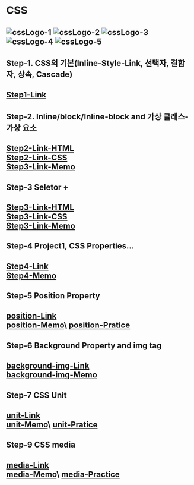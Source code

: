 # CSS

![cssLogo-1](https://github.com/hongwontae/CSS/assets/128343635/dc86d11a-2af4-4954-b4e6-7dab87b61b4f)
![cssLogo-2](https://github.com/hongwontae/CSS/assets/128343635/9544e916-1d76-461a-8d18-5c8abb079ea9)
![cssLogo-3](https://github.com/hongwontae/CSS/assets/128343635/b71bc3cd-68ab-44c0-b4cc-b8329e938f4e)
![cssLogo-4](https://github.com/hongwontae/CSS/assets/128343635/6b8fbcac-ddee-4357-9d37-dd6ba80976e5)
![cssLogo-5](https://github.com/hongwontae/CSS/assets/128343635/790ba241-2533-474b-8890-c68021f02d8f)
---

## Step-1. CSS의 기본(Inline-Style-Link, 선택자, 결합자, 상속, Cascade)
[Step1-Link](https://github.com/hongwontae/CSS/blob/main/CSSMemo/CSS%20Section%201%20(12~24)%20CSS%20Concepts%20Basic.txt)
---

## Step-2. Inline/block/Inline-block and 가상 클래스-가상 요소
[Step2-Link-HTML](https://github.com/hongwontae/CSS/blob/main/CSSCode/CSS-2-inline-block-basicProperty/index.html)\
[Step2-Link-CSS](https://github.com/hongwontae/CSS/blob/main/CSSCode/CSS-2-inline-block-basicProperty/main.css)\
[Step3-Link-Memo](https://github.com/hongwontae/CSS/blob/main/CSSMemo/CSS%20Section%202%20(25~50)%20inline-block-BasicProperty.txt)
---

## Step-3 Seletor + 
[Step3-Link-HTML](https://github.com/hongwontae/CSS/blob/main/CSSCode/CSS-3-Seletor-Property-values/more-on-selectors-1-start-code/index.html)\
[Step3-Link-CSS](https://github.com/hongwontae/CSS/blob/main/CSSCode/CSS-3-Seletor-Property-values/more-on-selectors-1-start-code/main.css)\
[Step3-Link-Memo](https://github.com/hongwontae/CSS/blob/main/CSSMemo/CSS%20Section%203%20(51~58)%20Seletor-Property-values.txt)
---

## Step-4 Project1, CSS Properties...
[Step4-Link](https://github.com/hongwontae/CSS/tree/main/CSSCode/CSS-4-Project1)\
[Step4-Memo](https://github.com/hongwontae/CSS/blob/main/CSSMemo/CSS%20Section%204%20(59~79)%20Project1.txt)
---

## Step-5 Position Property
[position-Link](https://github.com/hongwontae/CSS/tree/main/CSSCode/CSS-5-Position)\
[position-Memo](https://github.com/hongwontae/CSS/blob/main/CSSMemo/CSS%20Section%205%20(80~94)%20Position.txt)\
[position-Pratice](https://github.com/hongwontae/CSS/tree/main/CSSCode/CSS-Test/position)
---

## Step-6 Background Property and img tag
[background-img-Link](https://github.com/hongwontae/CSS/tree/main/CSSCode/CSS-6-Image)\
[background-img-Memo](https://github.com/hongwontae/CSS/blob/main/CSSMemo/CSS%20Section%206%20(95~111)%20CSS%20Image.txt)
---


## Step-7 CSS Unit
[unit-Link](https://github.com/hongwontae/CSS/tree/main/CSSCode/CSS-7-Unit)\
[unit-Memo](https://github.com/hongwontae/CSS/blob/main/CSSMemo/CSS%20Section%207%20(112~131)%20CSS%20Unit-2.txt)\
[unit-Pratice](https://github.com/hongwontae/CSS/tree/main/CSSCode/CSS-Test/Unit)
---

## Step-9 CSS media
[media-Link](https://github.com/hongwontae/CSS/tree/main/CSSCode/CSS-9-media-meta)\
[media-Memo](https://github.com/hongwontae/CSS/blob/main/CSSMemo/CSS%20Section%209%20(143~161)%20CSS%20%40media-meta.txt)\
[media-Practice](https://github.com/hongwontae/CSS/blob/main/CSSCode/CSS-Test/media/mediaTest.css)
---
